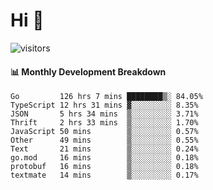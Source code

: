 # Hi 👋
 
![visitors](https://visitor-badge.glitch.me/badge?page_id=sorcererxw.sorcererx)

#### 📊 Monthly Development Breakdown

<!--START_SECTION:waka-->
```text
Go         126 hrs 7 mins ████████▒░ 84.05%
TypeScript 12 hrs 31 mins ▓░░░░░░░░░ 8.35%
JSON       5 hrs 34 mins  ▒░░░░░░░░░ 3.71%
Thrift     2 hrs 33 mins  ▒░░░░░░░░░ 1.70%
JavaScript 50 mins        ▒░░░░░░░░░ 0.57%
Other      49 mins        ▒░░░░░░░░░ 0.55%
Text       21 mins        ▒░░░░░░░░░ 0.24%
go.mod     16 mins        ▒░░░░░░░░░ 0.18%
protobuf   16 mins        ▒░░░░░░░░░ 0.18%
textmate   14 mins        ▒░░░░░░░░░ 0.17%
```
<!--END_SECTION:waka-->
